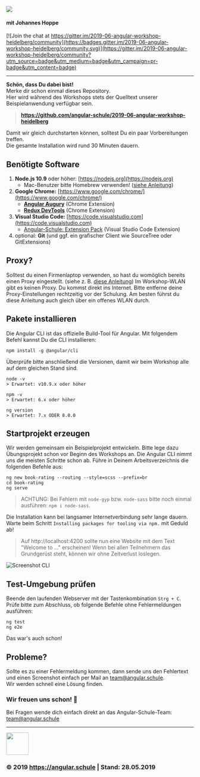 <img src="http://assets.angular.schule/logo-angular-schulung-heidelberg-2019-03.png">

#### **mit Johannes Hoppe**

[![Join the chat at https://gitter.im/2019-06-angular-workshop-heidelberg/community](https://badges.gitter.im/2019-06-angular-workshop-heidelberg/community.svg)](https://gitter.im/2019-06-angular-workshop-heidelberg/community?utm_source=badge&utm_medium=badge&utm_campaign=pr-badge&utm_content=badge)

<hr>

**Schön, dass Du dabei bist!**  
Merke dir schon einmal dieses Repository.  
Hier wird während des Workshops stets der Quelltext unserer Beispielanwendung verfügbar sein.
> **https://github.com/angular-schule/2019-06-angular-workshop-heidelberg**

Damit wir gleich durchstarten können, solltest Du ein paar Vorbereitungen treffen.  
Die gesamte Installation wird rund 30 Minuten dauern. 

## Benötigte Software

1. **Node.js 10.9** oder höher: [https://nodejs.org](https://nodejs.org)
   + Mac-Benutzer bitte Homebrew verwenden! ([siehe Anleitung](https://presentations.angular.schule/HOMEBREW_NODE))
2. **Google Chrome:** [https://www.google.com/chrome/](https://www.google.com/chrome/)
   + **[Angular Augury](https://chrome.google.com/webstore/detail/augury/elgalmkoelokbchhkhacckoklkejnhcd)** (Chrome Extension)
   + **[Redux DevTools](https://chrome.google.com/webstore/detail/redux-devtools/lmhkpmbekcpmknklioeibfkpmmfibljd)** (Chrome Extension)
4. **Visual Studio Code:** [https://code.visualstudio.com](https://code.visualstudio.com)
   + [Angular-Schule: Extension Pack](https://marketplace.visualstudio.com/items?itemName=angular-schule.angular-schule-extension-pack)  (Visual Studio Code Extension)
5. optional: **Git** (und ggf. ein grafischer Client wie SourceTree oder GitExtensions)


## Proxy?

Solltest du einen Firmenlaptop verwenden, so hast du womöglich bereits einen Proxy eingestellt. (siehe z. B. [diese Anleitung](https://presentations.angular.schule/PROXY.html))
Im Workshop-WLAN gibt es keinen Proxy.
Du kommst direkt ins Internet.
Bitte entferne deine Proxy-Einstellungen rechtzeitig vor der Schulung.
Am besten führst du diese Anleitung auch gleich über ein offenes WLAN durch.


## Pakete installieren

Die Angular CLI ist das offizielle Build-Tool für Angular. Mit folgendem Befehl kannst Du die CLI installieren:

```
npm install -g @angular/cli
```

Überprüfe bitte anschließend die Versionen, damit wir beim Workshop alle auf dem gleichen Stand sind.
```
node -v
> Erwartet: v10.9.x oder höher

npm -v
> Erwartet: 6.x oder höher

ng version
> Erwartet: 7.x ODER 8.0.0
```



## Startprojekt erzeugen

Wir werden gemeinsam ein Beispielprojekt entwickeln.
Bitte lege dazu Übungsprojekt schon vor Beginn des Workshops an.
Die Angular CLI nimmt uns die meisten Schritte schon ab.
Führe in Deinem Arbeitsverzeichnis die folgenden Befehle aus:

```
ng new book-rating --routing --style=scss --prefix=br
cd book-rating
ng serve
```

> ACHTUNG: Bei Fehlern mit `node-gyp` bzw. `node-sass` bitte noch einmal ausführen: `npm i node-sass`.

Die Installation kann bei langsamer Internetverbindung sehr lange dauern.
Warte beim Schritt `Installing packages for tooling via npm.` mit Geduld ab!


> Auf http://localhost:4200 sollte nun eine Website mit dem Text "Welcome to ..." erscheinen!
Wenn bei allen Teilnehmern das Grundgerüst steht, können wir ohne Zeitverlust loslegen.

![Screenshot CLI](http://assets.angular.schule/chrome_cli_welcome.png)




## Test-Umgebung prüfen

Beende den laufenden Webserver mit der Tastenkombination `Strg + C`.  
Prüfe bitte zum Abschluss, ob folgende Befehle ohne Fehlermeldungen ausführen:

```
ng test
ng e2e
```

Das war's auch schon!


## Probleme?

Sollte es zu einer Fehlermeldung kommen, dann sende uns den Fehlertext und einen Screenshot einfach per Mail an [team@angular.schule](mailto:team@angular.schule).  
Wir werden schnell eine Lösung finden.



### Wir freuen uns schon! 🙂

Bei Fragen wende dich einfach direkt an das Angular-Schule-Team:  
[team@angular.schule](mailto:team@angular.schule)

<hr>

<img src="http://assets.angular.schule/logo-angular-schule.png" height="60">

### &copy; 2019 https://angular.schule | Stand: 28.05.2019
